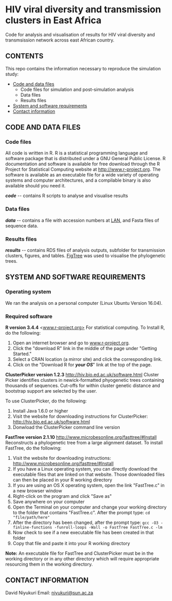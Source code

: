 # HIV viral diversity and transmission clusters in East Africa

Code for analysis and visualisation of results for HIV viral diversity and transmsission network across east African country.



## CONTENTS

This repo contains the information necessary to reproduce the simulation study:

* [Code and data files](#code-and-data-files)
   * Code files for simulation and post-simulation analysis
   * Data files 
   * Results files
* [System and software requirements](#system-and-software-requirements)
* [Contact information](#contact-information)

## CODE AND DATA FILES 


### Code files

All code is written in R. R is a statistical programming language and software package that is distributed under a GNU General Public License. R documentation and software is available for free download through the R Project for Statistical Computing website at http://www.r-project.org. The software is available as an executable file for a wide variety of operating systems and computer architectures, and a compilable binary is also available should you need it.

  ***code*** -- contains R scripts to analyse and visualise results

 
 ### Data files
  
  ***data*** -- contains a file with accession numbers at [LAN](<https://www.hiv.lanl.gov>), and Fasta files of sequence data.
  
  
### Results files

  ***results*** -- contains RDS files of analysis outputs, subfolder for transmission clusters, figures, and tables. [FigTree](<http://tree.bio.ed.ac.uk/software/figtree/>) was used to visualise the phylogenetic trees.
  



## SYSTEM AND SOFTWARE REQUIREMENTS

### Operating system


  We ran the analysis on a personal computer (Linux Ubuntu Version 16.04).

### Required software

  **R version 3.4.4** <www.r-project.org> For statistical computing. To Install R, do the following:
  
  1. Open an internet browser and go to www.r-project.org.
  2.  Click the "download R" link in the middle of the page under "Getting Started."
  3. Select a CRAN location (a mirror site) and click the corresponding link.
  4. Click on the "Download R for ***your OS***" link at the top of the page.
  
  
 
 **ClusterPicker version 1.2.3** <http://hiv.bio.ed.ac.uk/software.html> Cluster Picker identifies clusters in newick-formatted phyogenetic trees containing thousands of sequences. Cut-offs for within cluster genetic distance and bootstrap support are selected by the user.

  To use ClusterPicker, do the following:
  
  1. Install Java 1.6.0 or higher
  2. Visit the website for downloading instructions for ClusterPicker: <http://hiv.bio.ed.ac.uk/software.html>
  3. Donwload the ClusterPicker command line version



  **FastTree version 2.1.10** <http://www.microbesonline.org/fasttree/#Install> Reconstructs a phylogenetic tree from a large alignment dataset. To install FastTree, do the following:
  
  1. Visit the website for downloading instructions: <http://www.microbesonline.org/fasttree/#Install>
  2. If you have a Linux operating system, you can directly download the executable files that are linked on that website. Those downloaded files can then be placed in your R working directory
  3. If you are using an OS X operating system, open the link "FastTree.c" in a new browser window
  4. Right-click on the program and click "Save as"
  5. Save anywhere on your computer
  6. Open the Terminal on your computer and change your working directory to the folder that contains "FastTree.c". After the prompt type:  `cd "file/path/here"`
  7. After the directory has been changed, after the prompt type: `gcc -O3 -finline-functions -funroll-loops -Wall -o FastTree FastTree.c -lm`
  8. Now check to see if a new executable file has been created in that folder
  9. Copy that file and paste it into your R working directory



**Note:** An executable file for FastTree and ClusterPicker must be in the working directory or in any other directory which will require appropriate resourcing them in the working directory. 


## CONTACT INFORMATION

David Niyukuri
Email: <niyukuri@sun.ac.za>





